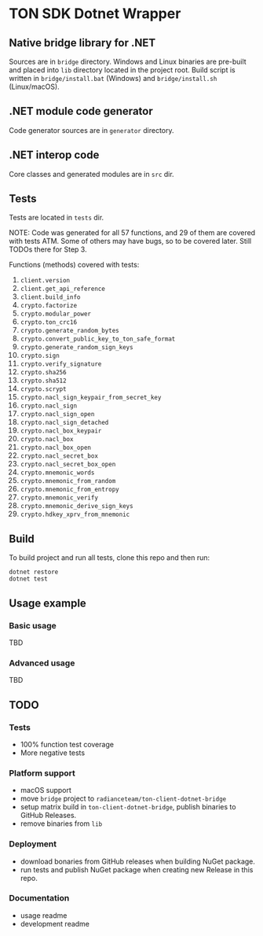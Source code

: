 ﻿# TON SDK Dotnet Wrapper

## Native bridge library for .NET

Sources are in `bridge` directory. 
Windows and Linux binaries are pre-built and placed into `lib` directory located in the project root.
Build script is written in `bridge/install.bat` (Windows) and `bridge/install.sh` (Linux/macOS).

## .NET module code generator

Code generator sources are in `generator` directory.

## .NET interop code

Core classes and generated modules are in `src` dir.

## Tests

Tests are located in `tests` dir.

NOTE: Code was generated for all 57 functions, and 29 of them are covered with tests ATM.
Some of others may have bugs, so to be covered later. Still TODOs there for Step 3.

Functions (methods) covered with tests:

1. `client.version`
2. `client.get_api_reference`
3. `client.build_info`
4. `crypto.factorize`
5. `crypto.modular_power`
6. `crypto.ton_crc16`
7. `crypto.generate_random_bytes`
8. `crypto.convert_public_key_to_ton_safe_format`
9. `crypto.generate_random_sign_keys`
10. `crypto.sign`
11. `crypto.verify_signature`
12. `crypto.sha256`
13. `crypto.sha512`
14. `crypto.scrypt`
15. `crypto.nacl_sign_keypair_from_secret_key`
16. `crypto.nacl_sign`
17. `crypto.nacl_sign_open`
18. `crypto.nacl_sign_detached`
19. `crypto.nacl_box_keypair`
20. `crypto.nacl_box`
21. `crypto.nacl_box_open`
22. `crypto.nacl_secret_box`
23. `crypto.nacl_secret_box_open`
24. `crypto.mnemonic_words`
25. `crypto.mnemonic_from_random`
26. `crypto.mnemonic_from_entropy`
27. `crypto.mnemonic_verify`
28. `crypto.mnemonic_derive_sign_keys`
29. `crypto.hdkey_xprv_from_mnemonic`

## Build

To build project and run all tests, clone this repo and then run:

```
dotnet restore
dotnet test
```

## Usage example

### Basic usage

TBD

### Advanced usage

TBD

## TODO

### Tests

 - 100% function test coverage
 - More negative tests

### Platform support

 - macOS support
 - move `bridge` project to `radianceteam/ton-client-dotnet-bridge`
 - setup matrix build in `ton-client-dotnet-bridge`, publish binaries to GitHub Releases.
 - remove binaries from `lib` 

### Deployment

 - download bonaries from GitHub releases when building NuGet package.
 - run tests and publish NuGet package when creating new Release in this repo.

### Documentation

 - usage readme
 - development readme

